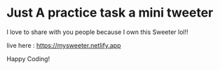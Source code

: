 # Just A practice task a mini tweeter 

I love to share with you people because I own this Sweeter lol!!


live here : https://mysweeter.netlify.app


Happy Coding!
